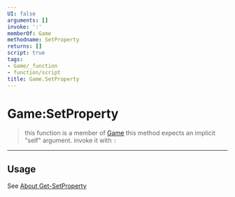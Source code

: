 ```yaml
---
UI: false
arguments: []
invoke: ':'
memberOf: Game
methodname: SetProperty
returns: []
script: true
tags:
- Game/_function
- function/script
title: Game.SetProperty
---
```

# Game:SetProperty
> this function is a member of [Game](civ-6/lua/Game.md)
> this method expects an implicit "self" argument. invoke it with `:`
-----
## Usage
See [About Get-SetProperty](civ-6/lua/articles/About%20Get-SetProperty.md)

